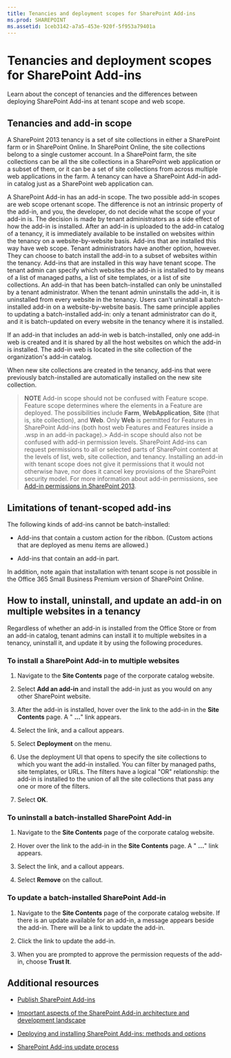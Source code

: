 ```yaml
---
title: Tenancies and deployment scopes for SharePoint Add-ins
ms.prod: SHAREPOINT
ms.assetid: 1ceb3142-a7a5-453e-920f-5f953a79401a
---
```



# Tenancies and deployment scopes for SharePoint Add-ins
 Learn about the concept of tenancies and the differences between deploying SharePoint Add-ins at tenant scope and web scope.
 





## Tenancies and add-in scope
<a name="AppScope"> </a>

A SharePoint 2013 tenancy is a set of site collections in either a SharePoint farm or in SharePoint Online. In SharePoint Online, the site collections belong to a single customer account. In a SharePoint farm, the site collections can be all the site collections in a SharePoint web application or a subset of them, or it can be a set of site collections from across multiple web applications in the farm. A tenancy can have a SharePoint Add-in add-in catalog just as a SharePoint web application can.



A SharePoint Add-in has an add-in scope. The two possible add-in scopes are web scope ortenant scope. The difference is not an intrinsic property of the add-in, and you, the developer, do not decide what the scope of your add-in is. The decision is made by tenant administrators as a side effect of how the add-in is installed. After an add-in is uploaded to the add-in catalog of a tenancy, it is immediately available to be installed on websites within the tenancy on a website-by-website basis. Add-ins that are installed this way have web scope. Tenant administrators have another option, however. They can choose to batch install the add-in to a subset of websites within the tenancy. Add-ins that are installed in this way have tenant scope. The tenant admin can specify which websites the add-in is installed to by means of a list of managed paths, a list of site templates, or a list of site collections. An add-in that has been batch-installed can only be uninstalled by a tenant administrator. When the tenant admin uninstalls the add-in, it is uninstalled from every website in the tenancy. Users can't uninstall a batch-installed add-in on a website-by-website basis. The same principle applies to updating a batch-installed add-in: only a tenant administrator can do it, and it is batch-updated on every website in the tenancy where it is installed.



If an add-in that includes an add-in web is batch-installed, only one add-in web is created and it is shared by all the host websites on which the add-in is installed. The add-in web is located in the site collection of the organization's add-in catalog.



When new site collections are created in the tenancy, add-ins that were previously batch-installed are automatically installed on the new site collection.




> **NOTE**
> Add-in scope should not be confused with Feature scope. Feature scope determines where the elements in a Feature are deployed. The possibilities include **Farm**, **WebApplication**, **Site** (that is, site collection), and **Web**. Only **Web** is permitted for Features in SharePoint Add-ins (both host web Features and Features inside a .wsp in an add-in package).> Add-in scope should also not be confused with add-in permission levels. SharePoint Add-ins can request permissions to all or selected parts of SharePoint content at the levels of list, web, site collection, and tenancy. Installing an add-in with tenant scope does not give it permissions that it would not otherwise have, nor does it cancel key provisions of the SharePoint security model. For more information about add-in permissions, see  [Add-in permissions in SharePoint 2013](add-in-permissions-in-sharepoint-2013.md). 





## Limitations of tenant-scoped add-ins
<a name="Tenant"> </a>

The following kinds of add-ins cannot be batch-installed:




- Add-ins that contain a custom action for the ribbon. (Custom actions that are deployed as menu items are allowed.)


- Add-ins that contain an add-in part. 


In addition, note again that installation with tenant scope is not possible in the Office 365 Small Business Premium version of SharePoint Online.




## How to install, uninstall, and update an add-in on multiple websites in a tenancy
<a name="Web"> </a>

Regardless of whether an add-in is installed from the Office Store or from an add-in catalog, tenant admins can install it to multiple websites in a tenancy, uninstall it, and update it by using the following procedures.




### To install a SharePoint Add-in to multiple websites


1. Navigate to the **Site Contents** page of the corporate catalog website.


2. Select **Add an add-in** and install the add-in just as you would on any other SharePoint website.


3. After the add-in is installed, hover over the link to the add-in in the **Site Contents** page. A " **...**" link appears.


4. Select the link, and a callout appears.


5. Select **Deployment** on the menu.


6. Use the deployment UI that opens to specify the site collections to which you want the add-in installed. You can filter by managed paths, site templates, or URLs. The filters have a logical "OR" relationship: the add-in is installed to the union of all the site collections that pass any one or more of the filters.


7. Select **OK**.



### To uninstall a batch-installed SharePoint Add-in


1. Navigate to the **Site Contents** page of the corporate catalog website.


2. Hover over the link to the add-in in the **Site Contents** page. A " **...**" link appears.


3. Select the link, and a callout appears.


4. Select **Remove** on the callout.



### To update a batch-installed SharePoint Add-in


1. Navigate to the **Site Contents** page of the corporate catalog website. If there is an update available for an add-in, a message appears beside the add-in. There will be a link to update the add-in.


2. Click the link to update the add-in.


3. When you are prompted to approve the permission requests of the add-in, choose **Trust It**.



## Additional resources
<a name="SP15tenancies_addlresources"> </a>


-  [Publish SharePoint Add-ins](publish-sharepoint-add-ins.md)


-  [Important aspects of the SharePoint Add-in architecture and development landscape](important-aspects-of-the-sharepoint-add-in-architecture-and-development-landscap.md)


-  [Deploying and installing SharePoint Add-ins: methods and options](deploying-and-installing-sharepoint-add-ins-methods-and-options.md)


-  [SharePoint Add-ins update process](sharepoint-add-ins-update-process.md)



